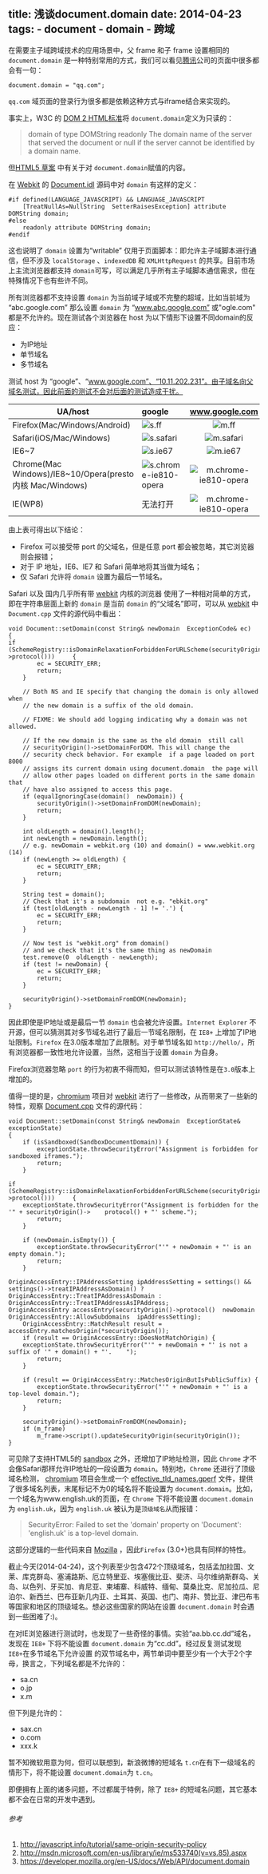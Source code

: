 title: 浅谈document.domain
date: 2014-04-23
tags:
    - document
    - domain
    - 跨域
---

在需要主子域跨域技术的应用场景中，父 frame 和子 frame 设置相同的 `document.domain` 是一种特别常用的方式，我们可以看见[腾讯](http://www.qq.com)公司的页面中很多都会有一句：

    document.domain = "qq.com";

`qq.com` 域页面的登录行为很多都是依赖这种方式与iframe结合来实现的。


事实上，W3C 的 [DOM 2 HTML标准](http://www.w3.org/TR/2003/REC-DOM-Level-2-HTML-20030109/html.html#ID-2250147)将 `document.domain`定义为只读的：

>domain of type DOMString  readonly
>The domain name of the server that served the document  or null if the server cannot be identified by a domain name.

但[HTML5 草案](http://www.whatwg.org/specs/web-apps/current-work/multipage/origin-0.html#relaxing-the-same-origin-restriction) 中有关于对 `document.domain`赋值的内容。

在 [Webkit](http://www.webkit.org) 的 [Document.idl](https://code.google.com/p/chromium/codesearch#chromium/src/third_party/WebKit/Source/core/dom/Document.idl) 源码中对 `domain` 有这样的定义：

    #if defined(LANGUAGE_JAVASCRIPT) && LANGUAGE_JAVASCRIPT
        [TreatNullAs=NullString  SetterRaisesException] attribute DOMString domain;
    #else
        readonly attribute DOMString domain;
    #endif

这也说明了 `domain` 设置为“writable” 仅用于页面脚本：即允许主子域脚本进行通信，但不涉及 `localStorage` 、`indexedDB` 和 `XMLHttpRequest` 的共享。目前市场上主流浏览器都支持 `domain`可写，可以满足几乎所有主子域脚本通信需求，但在特殊情况下也有些许不同。

所有浏览器都不支持设置 `domain` 为当前域子域或不完整的超域，比如当前域为 “abc.google.com”  那么设置 `domain` 为 “www.abc.google.com” 或"ogle.com" 都是不允许的。现在测试各个浏览器在 host 为以下情形下设置不同domain的反应：

 - 为IP地址
 - 单节域名
 - 多节域名

测试 host 为 “google”、“www.google.com”、“10.11.202.231”。由子域名向父域名测试，因此前面的测试不会对后面的测试造成干扰。


|UA/host|google|www.google.com|10.11.202.231|
|---|:---|:---:|---:|
|Firefox(Mac/Windows/Android)|![s.ff](/images/domain/s.ff.jpg)|![m.ff](/images/domain/m.ff.jpg)|![ip.ff](/images/domain/ip.ff.jpg)|
|Safari(iOS/Mac/Windows)|![s.safari](/images/domain/s.ie8.jpg)|![m.safari](/images/domain/m.ie6.jpg)|![ip.safari](/images/domain/ip.safari.jpg)|
|IE6~7|![s.ie67](/images/domain/s.ie8.jpg)|![m.ie67](/images/domain/m.ie6.jpg)|![ip.ie67](/images/domain/ip.ie6.jpg)|
|Chrome(Mac Windows)/IE8~10/Opera(presto内核 Mac/Windows)|![s.chrome-ie810-opera](/images/domain/s.ie8.jpg)|![m.chrome-ie810-opera](/images/domain/m.ie6.jpg)|![ip.chrome-ie810-opera](/images/domain/ip.ie8.jpg)|
|IE(WP8)|无法打开|![m.chrome-ie810-opera](/images/domain/m.ie6.jpg)|![ip.chrome-ie810-opera](/images/domain/ip.ie8.jpg)|

由上表可得出以下结论：
 - Firefox 可以接受带 port 的父域名，但是任意 port 都会被忽略，其它浏览器则会报错；
 - 对于 IP 地址，IE6、IE7 和 Safari 简单地将其当做为域名；
 - 仅 Safari 允许将 `domain` 设置为最后一节域名。

 Safari 以及 国内几乎所有带 [webkit](http://www.webkit.org) 内核的浏览器 使用了一种相对简单的方式，即在字符串层面上新的 `domain` 是当前 `domain` 的“父域名”即可，可以从 [webkit](http://www.webkit.org) 中 `Document.cpp` 文件的源代码中看出：
    

    void Document::setDomain(const String& newDomain  ExceptionCode& ec)
    {
    if (SchemeRegistry::isDomainRelaxationForbiddenForURLScheme(securityOrigin()->protocol()))     {
            ec = SECURITY_ERR;
            return;
        }
    
        // Both NS and IE specify that changing the domain is only allowed when
        // the new domain is a suffix of the old domain.
    
        // FIXME: We should add logging indicating why a domain was not allowed.
    
        // If the new domain is the same as the old domain  still call
        // securityOrigin()->setDomainForDOM. This will change the
        // security check behavior. For example  if a page loaded on port 8000
        // assigns its current domain using document.domain  the page will
        // allow other pages loaded on different ports in the same domain that
        // have also assigned to access this page.
        if (equalIgnoringCase(domain()  newDomain)) {
            securityOrigin()->setDomainFromDOM(newDomain);
            return;
        }
    
        int oldLength = domain().length();
        int newLength = newDomain.length();
        // e.g. newDomain = webkit.org (10) and domain() = www.webkit.org (14)
        if (newLength >= oldLength) {
            ec = SECURITY_ERR;
            return;
        }
    
        String test = domain();
        // Check that it's a subdomain  not e.g. "ebkit.org"
        if (test[oldLength - newLength - 1] != '.') {
            ec = SECURITY_ERR;
            return;
        }
    
        // Now test is "webkit.org" from domain()
        // and we check that it's the same thing as newDomain
        test.remove(0  oldLength - newLength);
        if (test != newDomain) {
            ec = SECURITY_ERR;
            return;
        }
    
        securityOrigin()->setDomainFromDOM(newDomain);
    }
    

因此即使是IP地址或是最后一节 `domain` 也会被允许设置。`Internet Explorer` 不开源，但可以猜测其对多节域名进行了最后一节域名限制，在 `IE8+` 上增加了IP地址限制。`Firefox` 在3.0版本增加了此限制。对于单节域名如 `http://hello/`，所有浏览器都一致性地允许设置，当然，这相当于设置 `domain` 为自身。

Firefox浏览器忽略 `port` 的行为初衷不得而知，但可以测试该特性是在`3.0`版本上增加的。

值得一提的是，[chromium](http://www.chromium.org/Home) 项目对 [webkit](http://www.webkit.org) 进行了一些修改，从而带来了一些新的特性，观察 [Document.cpp](https://code.google.com/p/chromium/codesearch#chromium/src/third_party/WebKit/Source/core/dom/Document.cpp) 文件的源代码：

    void Document::setDomain(const String& newDomain  ExceptionState& exceptionState)
    {
        if (isSandboxed(SandboxDocumentDomain)) {
            exceptionState.throwSecurityError("Assignment is forbidden for sandboxed iframes.");
            return;
        }
    
    if (SchemeRegistry::isDomainRelaxationForbiddenForURLScheme(securityOrigin()->protocol()))     {
        exceptionState.throwSecurityError("Assignment is forbidden for the '" + securityOrigin()->    protocol() + "' scheme.");
            return;
        }
    
        if (newDomain.isEmpty()) {
            exceptionState.throwSecurityError("'" + newDomain + "' is an empty domain.");
            return;
        }
    
    OriginAccessEntry::IPAddressSetting ipAddressSetting = settings() && settings()->treatIPAddressAsDomain() ? OriginAccessEntry::TreatIPAddressAsDomain :     OriginAccessEntry::TreatIPAddressAsIPAddress;
    OriginAccessEntry accessEntry(securityOrigin()->protocol()  newDomain      OriginAccessEntry::AllowSubdomains  ipAddressSetting);
        OriginAccessEntry::MatchResult result = accessEntry.matchesOrigin(*securityOrigin());
        if (result == OriginAccessEntry::DoesNotMatchOrigin) {
        exceptionState.throwSecurityError("'" + newDomain + "' is not a suffix of '" + domain() + "'.    ");
            return;
        }
    
        if (result == OriginAccessEntry::MatchesOriginButIsPublicSuffix) {
            exceptionState.throwSecurityError("'" + newDomain + "' is a top-level domain.");
            return;
        }
    
        securityOrigin()->setDomainFromDOM(newDomain);
        if (m_frame)
            m_frame->script().updateSecurityOrigin(securityOrigin());
    }


可见除了支持HTML5的 [sandbox](http://www.whatwg.org/specs/web-apps/current-work/multipage/the-iframe-element.html#attr-iframe-sandbox) 之外，还增加了IP地址检测，因此 `Chrome` 才不会像Safari那样允许IP地址的一段设置为 `domain`。特别地，`Chrome` 还进行了顶级域名检测， [chromium](http://www.chromium.org/Home) 项目会生成一个 [effective_tld_names.gperf](https://code.google.com/p/chromium/codesearch#chromium/src/net/base/registry_controlled_domains/effective_tld_names.gperf) 文件，提供了很多域名列表，末尾标记不为0的域名将不能设置为 `document.domain`。比如，一个域名为www.english.uk的页面，在 `Chrome` 下将不能设置 `document.domain` 为 `english.uk`，因为 `english.uk` 被认为是`顶级域名`从而报错：

>SecurityError: Failed to set the 'domain' property on 'Document': 'english.uk' is a top-level domain.

这部分逻辑的一些代码来自 [Mozilla](http://www.mozilla.org) ，因此`Firefox` (3.0+)也具有同样的特性。

截止今天(2014-04-24)，这个列表至少包含472个顶级域名，包括孟加拉国、文莱、库克群岛、塞浦路斯、厄立特里亚、埃塞俄比亚、斐济、马尔维纳斯群岛、关岛、以色列、牙买加、肯尼亚、柬埔寨、科威特、缅甸、莫桑比克、尼加拉瓜、尼泊尔、新西兰、巴布亚新几内亚、土耳其、英国、也门、南非、赞比亚、津巴布韦等国家和地区的顶级域名。想必这些国家的网站在设置 `document.domain` 时会遇到一些困难了:)。



在对IE浏览器进行测试时，也发现了一些奇怪的事情。实验“aa.bb.cc.dd”域名，发现在 `IE8+` 下将不能设置 `document.domain` 为“cc.dd”。经过反复测试发现 `IE8+`在多节域名下允许设置 的双节域名中，两节单词中要至少有一个大于2个字母，换言之，下列域名都是不允许的：
 
 - sa.cn
 - o.jp
 - x.m

但下列是允许的：

 - sax.cn
 - o.com
 - xxx.k

暂不知微软用意为何，但可以联想到，新浪微博的短域名 `t.cn`在有下一级域名的情形下，将不能设置 `document.domain`为 `t.cn`。


即便拥有上面的诸多问题，不过都属于特例，除了 `IE8+` 的短域名问题，其它基本都不会在日常的开发中遇到。

###### 参考
 1. <http://javascript.info/tutorial/same-origin-security-policy>
 2. <http://msdn.microsoft.com/en-us/library/ie/ms533740(v=vs.85).aspx>
 3. <https://developer.mozilla.org/en-US/docs/Web/API/document.domain>
